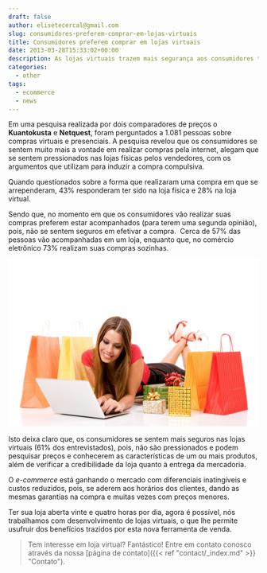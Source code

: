 ```yaml
---
draft: false
author: elisetecercal@gmail.com
slug: consumidores-preferem-comprar-em-lojas-virtuais
title: Consumidores preferem comprar em lojas virtuais
date: 2013-03-28T15:33:02+00:00
description: As lojas virtuais trazem mais segurança aos consumidores tornando o e-commerce  uma ferramenta indispensável para o seu negócio.
categories:
  - other
tags: 
  - ecommerce
  - news
---
```


Em uma pesquisa realizada por dois comparadores de preços o **Kuantokusta** e **Netquest**, foram perguntados a 1.081 
pessoas sobre compras virtuais e presenciais. A pesquisa revelou que os consumidores se sentem muito mais a vontade em 
realizar compras pela internet, alegam que se sentem pressionados nas lojas físicas pelos vendedores, com os argumentos 
que utilizam para induzir a compra compulsiva.

Quando questionados sobre a forma que realizaram uma compra em que se arrependeram, 43% responderam ter sido na loja 
física e 28% na loja virtual.

Sendo que, no momento em que os consumidores vão realizar suas compras preferem estar acompanhados (para terem uma 
segunda opinião), pois, não se sentem seguros em efetivar a compra.  Cerca de 57% das pessoas vão acompanhadas em um 
loja, enquanto que, no comércio eletrônico 73% realizam suas compras sozinhas.

[![Consumidores preferem comprar em lojas virtuais](consumidores.jpg "Consumidores preferem comprar em lojas virtuais")](e-commerce.jpg)

Isto deixa claro que, os consumidores se sentem mais seguros nas lojas virtuais (61% dos entrevistados), pois, não são 
pressionados e podem pesquisar preços e conhecerem as características de um ou mais produtos, além de verificar a 
credibilidade da loja quanto à entrega da mercadoria.

O _e-commerce_ está ganhando o mercado com diferenciais inatingíveis e custos reduzidos, pois, se aderem aos horários 
dos clientes, dando as mesmas garantias na compra e muitas vezes com preços menores.

Ter sua loja aberta vinte e quatro horas por dia, agora é possível, nós trabalhamos com desenvolvimento de lojas 
virtuais, o que lhe permite usufruir dos benefícios trazidos por esta nova ferramenta de venda.

> Tem interesse em loja virtual? Fantástico! Entre em contato conosco através da nossa [página de contato]({{< ref "contact/_index.md" >}} "Contato").
